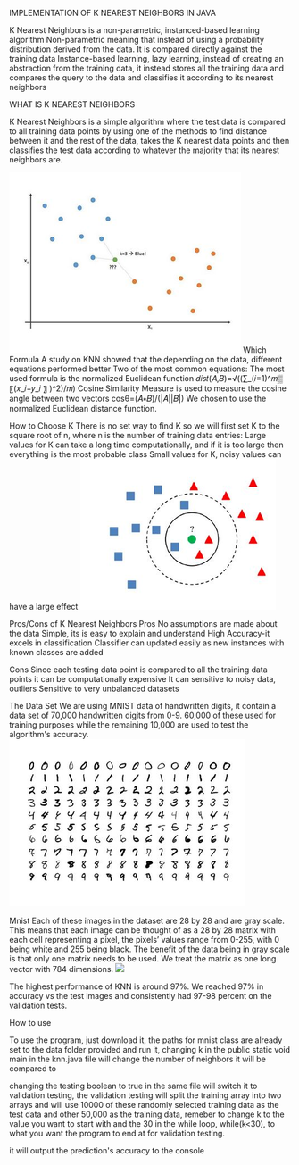 IMPLEMENTATION OF K NEAREST NEIGHBORS IN JAVA

K Nearest Neighbors is a non-parametric, instanced-based learning algorithm
Non-parametric meaning that instead of using a probability distribution derived from the data. It is compared directly against the training data
Instance-based learning, lazy learning, instead of creating an abstraction from the training data, it instead stores all the training data and compares the query to the data and classifies it according to its nearest neighbors

WHAT IS K NEAREST NEIGHBORS

K Nearest Neighbors is a simple algorithm where the test data is compared to all training data points by using one of the methods to find distance between it and the rest of the data, takes the K nearest data points and then classifies the test data according to whatever the majority that its nearest neighbors are.

![](images/knn1.JPG)
Which Formula
A study on KNN showed that the depending on the data, different equations performed better
Two of  the most common equations:
The most used formula is the normalized Euclidean function 𝑑𝑖𝑠𝑡(𝐴,𝐵)=√((∑_(𝑖=1)^𝑚▒〖(𝑥_𝑖−𝑦_𝑖 〗 )^2)/𝑚)
Cosine Similarity Measure is used to measure the cosine angle between two vectors cosθ=(𝐴∗𝐵)/(|𝐴||𝐵|)
We chosen to use the normalized Euclidean distance function.

How to Choose K
There is no set way to find K so we will first set K to the square root of n, where n is the number of training data entries:
Large values for K can take a long time computationally, and if it is too large then everything is the most probable class
Small values for K, noisy values can have a large effect
![](images/knn2.JPG)

Pros/Cons of K Nearest Neighbors
Pros
No assumptions are made about the data
Simple, its is easy to explain and understand
High Accuracy-it excels in classification
Classifier can updated easily as new instances with known classes are added

Cons
Since each testing data point is compared to all the training data points it can be computationally expensive
It can sensitive to noisy data, outliers
Sensitive to very unbalanced datasets

The Data Set
We are using MNIST data of handwritten digits, it contain a data set of  70,000 handwritten digits from 0-9. 60,000 of these used for training purposes while the remaining 10,000 are used to test the algorithm's accuracy.  
![](images/knn3.JPG)

Mnist
Each of these images in the dataset are 28 by 28 and are gray scale. This means that each image can be thought of as a 28 by 28 matrix with each cell representing a pixel, the pixels’ values range from 0-255, with 0 being white and 255 being black. The benefit of the data being in gray scale is that only one matrix needs to be used.  We treat the matrix as one long vector with 784 dimensions. 
![](images/knn5.JPG)

The highest performance of KNN is around 97%. We reached 97% in accuracy vs the test images and consistently had 97-98 percent on the validation tests.


How to use

To use the program, just download it, the paths for mnist class are already set to the data folder provided  and run it,
changing k in the public static void main in the knn.java file will change the number of neighbors it will be compared to

changing the testing boolean to true in the same file will switch it to validation testing, the validation testing will split the training array into two arrays and will use 10000 of these randomly selected training data as the test data and other 50,000 as the training data,
remeber to change k to the value you want to start with and the 30 in the while loop, while(k<30), to what you want the program to end at for validation testing.

it will output the prediction's accuracy to the console
